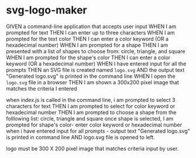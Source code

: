 # svg-logo-maker


GIVEN a command-line application that accepts user input
WHEN I am prompted for text
THEN I can enter up to three characters
WHEN I am prompted for the text color
THEN I can enter a color keyword (OR a hexadecimal number)
WHEN I am prompted for a shape
THEN I am presented with a list of shapes to choose from: circle, triangle, and square
WHEN I am prompted for the shape's color
THEN I can enter a color keyword (OR a hexadecimal number)
WHEN I have entered input for all the prompts
THEN an SVG file is created named `logo.svg`
AND the output text "Generated logo.svg" is printed in the command line
WHEN I open the `logo.svg` file in a browser
THEN I am shown a 300x200 pixel image that matches the criteria I entered

when index.js is called in the command line, i am prompted to select 3 characters for text 
THEN I am prompted to select for color keyword or hexadecimal number 
THEN I am prompted to choose a shape from the folllowing list: circle, triangle and square
once shape is selected, I am prompted for shape's color- enter color keyword or hexadecimal number 
when i have entered input for all prompts - output text "Generated logo.svg" is printed in command line AND 
logo.svg file is opened to left. 

logo must be 300 X 200 pixel image that matches criteria input by user. 